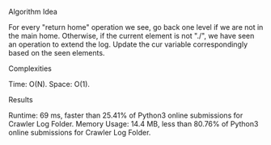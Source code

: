 Algorithm Idea

For every "return home" operation we see, go back one level if we are not in the main home. Otherwise, if the current element is not "./", we have seen an operation to extend the log. Update the cur variable correspondingly based on the seen elements.

Complexities

Time: O(N). Space: O(1).

Results

Runtime: 69 ms, faster than 25.41% of Python3 online submissions for Crawler Log Folder. Memory Usage: 14.4 MB, less than 80.76% of Python3 online submissions for Crawler Log Folder.
